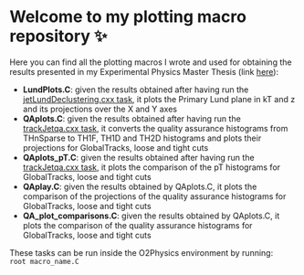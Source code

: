 # Welcome to my plotting macro repository ✨
Here you can find all the plotting macros I wrote and used for obtaining the results presented in my Experimental Physics Master Thesis (link [here](https://studenttheses.uu.nl/handle/20.500.12932/46251)):
- **LundPlots.C**: given the results obtained after having run the [jetLundDeclustering.cxx task](https://github.com/AliceO2Group/O2Physics/blob/master/PWGJE/Tasks/jetLundReclustering.cxx), it plots the Primary Lund plane in kT and z and its projections over the X and Y axes
- **QAplots.C**: given the results obtained after having run the [trackJetqa.cxx task](https://github.com/alicecaluisi/O2Physics/blob/master/PWGJE/Tasks/trackJetqa.cxx), it converts the quality assurance histograms from THnSparse to TH1F, TH1D and TH2D histograms and plots their projections for GlobalTracks, loose and tight cuts
- **QAplots_pT.C**: given the results obtained after having run the [trackJetqa.cxx task](https://github.com/alicecaluisi/O2Physics/blob/master/PWGJE/Tasks/trackJetqa.cxx), it plots the comparison of the pT histograms for GlobalTracks, loose and tight cuts
- **QAplay.C**: given the results obtained by QAplots.C, it plots the comparison of the projections of the quality assurance histograms for GlobalTracks, loose and tight cuts
- **QA_plot_comparisons.C**: given the results obtained by QAplots.C, it plots the comparison of the quality assurance histograms for GlobalTracks, loose and tight cuts

These tasks can be run inside the O2Physics environment by running:  
`root macro_name.C`
